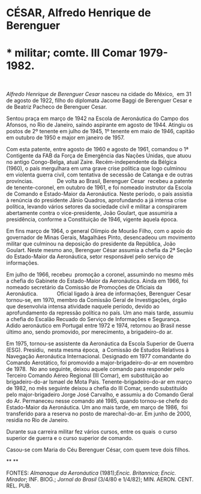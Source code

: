 CÉSAR, Alfredo Henrique de Berenguer
====================================

\* militar; comte. III Comar 1979-1982.
=======================================

 

*Alfredo Henrique de Berenguer Cesar* nasceu na cidade do México,  em 31
de agosto de 1922, filho do diplomata Jacome Baggi de Berenguer Cesar e
de Beatriz Pacheco de Berenguer Cesar.

Sentou praça em março de 1942 na Escola de Aeronáutica do Campo dos
Afonsos, no Rio de Janeiro, saindo aspirante em agosto de 1944. Atingiu
os postos de 2º tenente em julho de 1945, 1º tenente em maio de 1946,
capitão em outubro de 1950 e major em janeiro de 1957.

Com esta patente, entre agosto de 1960 e agosto de 1961, comandou o 1ª
Contigente da FAB da Força de Emergência das Nações Unidas, que atuou no
antigo Congo-Belga, atual Zaire. Recém-independente da Bélgica (1960), o
país mergulhara em uma grave crise política que logo culminou em
violenta guerra civil, com tentativa de secessão de Catanga e de outras 
províncias.                De volta ao Brasil, Berenguer Cesar  recebeu
a patente de tenente-coronel, em outubro de 1961, e foi nomeado
instrutor da Escola de Comando e Estado-Maior da Aeronáutica. Neste
período, o país assistia à renúncia do presidente Jânio Quadros,
aprofundando a já intensa crise política, levando vários setores da
sociedade civil e militar a conspirarem abertamente contra o
vice-presidente, João Goulart, que assumiria a presidência, conforme a
Constituição de 1946, vigente àquela época.

Em fins março de 1964, o general Olímpio de Mourão Filho, com o apoio do
governador de Minas Gerais, Magalhães Pinto, desencadeou um movimento
militar que culminou na deposição do presidente da República, João
Goulart. Neste mesmo ano, Berenguer César assumia a chefia da 2ª Seção
do Estado-Maior da Aeronáutica, setor responsável pelo serviço de
informações.

Em julho de 1966, recebeu  promoção a coronel, assumindo no mesmo mês a
chefia do Gabinete do Estado-Maior da Aeronáutica. Ainda em 1966, foi
nomeado secretário da Comissão de Promoções de Oficiais da Aeronáutica. 
           Oficial ligado à área de informações, Berenguer Cesar
tornou-se, em 1970, membro da Comissão Geral de Investigações, órgão que
desenvolvia intensa atividade naquele período, devido ao aprofundamento
da repressão política no país. Um ano mais tarde, assumiu a chefia do
Escalão Recuado do Serviço de Informações e Segurança. Adido aeronáutico
em Portugal entre 1972 e 1974, retornou ao Brasil nesse último ano,
sendo promovido, por merecimento, a brigadeiro-do ar.

Em 1975, tornou-se assistente da Aeronáutica da Escola Superior de
Guerra (ESG). Presidiu,  nesta mesma época,  a Comissão de Estudos
Relativos à Navegação Aeronáutica Internacional. Designado em 1977
comandante do Comando Aerotático, foi promovido a major-brigadeiro-do-ar
em novembro de 1978.  No ano seguinte, deixou aquele comando para
responder pelo Terceiro Comando Aéreo Regional (III Comar), em
substituição ao brigadeiro-do-ar Ismael de Mota Pais.
Tenente-brigadeiro-do-ar em março de 1982, no mês seguinte deixou a
chefia do III Comar, sendo substituído pelo major-brigadeiro Jorge José
Carvalho, e assumiu a do Comando Geral do Ar. Permaneceu nesse comando
até 1985, quando tornou-se chefe do Estado-Maior da Aeronáutica. Um ano
mais tarde, em março de 1986,  foi transferido para a reserva no posto
de marechal-do-ar. Em junho de 2000, residia no Rio de Janeiro.

Durante sua carreira militar fez vários cursos, entre os quais  o curso
superior de guerra e o curso superior de comando.

Casou-se com Maria do Céu Berenguer César, com quem teve dois filhos.

** **

FONTES: *Almanaque da Aeronáutica* (1981);*Encic. Britannica*; *Encic.
Mirador*; INF. BIOG.; *Jornal do Brasil* (3/4/80 e 1/4/82); MIN. AERON.
CENT. REL. PUB.
